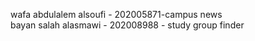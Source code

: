 wafa abdulalem alsoufi - 202005871-campus news      
bayan salah alasmawi - 202008988 - study group finder
